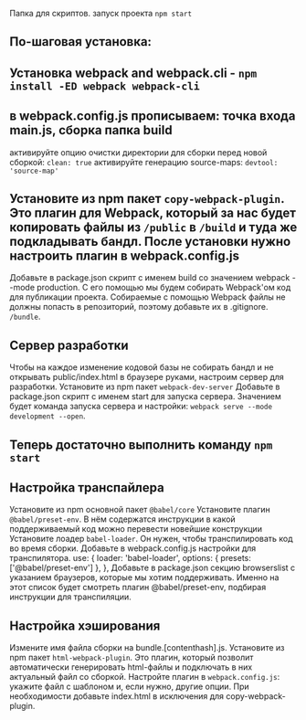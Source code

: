 Папка для скриптов.
запуск проекта `npm start`
## По-шаговая установка:
## Установка webpack and webpack.cli  - `npm install -ED webpack webpack-cli`
## в webpack.config.js прописываем: точка входа main.js, сборка папка build 
активируйте опцию очистки директории для сборки перед новой сборкой: `clean: true`
активируйте генерацию source-maps: ` devtool: 'source-map' `
## Установите из npm пакет ` copy-webpack-plugin `. Это плагин для Webpack, который за нас будет копировать файлы из ` /public ` в ` /build ` и туда же подкладывать бандл. После установки нужно настроить плагин в webpack.config.js
Добавьте в package.json скрипт с именем build со значением webpack --mode production. С его помощью мы будем собирать Webpack'ом код для публикации проекта.
Собираемые с помощью Webpack файлы не должны попасть в репозиторий, поэтому добавьте их в 
.gitignore. ` /bundle `.

## Сервер разработки
Чтобы на каждое изменение кодовой базы не собирать бандл и не открывать public/index.html в браузере руками, настроим сервер для разработки.
Установите из npm пакет ` webpack-dev-server `
Добавьте в package.json скрипт с именем start для запуска сервера. Значением будет команда запуска сервера и настройки: ` webpack serve --mode development --open `.

## Теперь достаточно выполнить команду ` npm start `

## Настройка транспайлера
Установите из npm основной пакет ` @babel/core `
Установите плагин ` @babel/preset-env `. В нём содержатся инструкции в какой поддерживаемый код можно перевести новейшие конструкции
Установите лоадер ` babel-loader `. Он нужен, чтобы транспилировать код во время сборки.
Добавьте в webpack.config.js настройки для транспилятора. 
       use: {
          loader: 'babel-loader',
          options: {
            presets: ['@babel/preset-env']
          },
        }, 
Добавьте в package.json секцию browserslist с указанием браузеров, которые мы хотим поддерживать. Именно на этот список будет смотреть плагин @babel/preset-env, подбирая инструкции для транспиляции.

## Настройка хэширования
Измените имя файла сборки на bundle.[contenthash].js.
  Установите из npm пакет ` html-webpack-plugin `. Это плагин, который позволит автоматически генерировать html-файлы и подключать в них актуальный файл со сборкой.
Настройте плагин в ` webpack.config.js `: укажите файл с шаблоном и, если нужно, другие опции. При необходимости добавьте index.html в исключения для copy-webpack-plugin.
